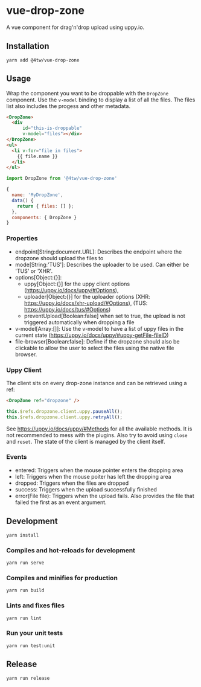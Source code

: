 # vue-drop-zone

A vue component for drag'n'drop upload using uppy.io.

## Installation

```
yarn add @4tw/vue-drop-zone
```

## Usage

Wrap the component you want to be droppable with the `DropZone` component.
Use the `v-model` binding to display a list of all the files.
The files list also includes the progess and other metadata.

``` html
<DropZone>
  <div
      id="this-is-droppable"
      v-model="files"></div>
</DropZone>
<ul>
  <li v-for="file in files">
    {{ file.name }}
  </li>
</ul>
```

``` javascript
import DropZone from '@4tw/vue-drop-zone'

{
  name: 'MyDropZone',
  data() {
    return { files: [] };
  },
  components: { DropZone }
}
```

### Properties

- endpoint[String:document.URL]: Describes the endpoint where the dropzone should upload the files to
- mode[String:'TUS']: Describes the uploader to be used. Can either be 'TUS' or 'XHR'.
- options[Object:{}]:
  - uppy[Object:{}] for the uppy client options (https://uppy.io/docs/uppy/#Options),
  - uploader[Object:{}] for the uploader options (XHR: https://uppy.io/docs/xhr-upload/#Options), (TUS: https://uppy.io/docs/tus/#Options)
  - preventUpload[Boolean:false] when set to true, the upload is not triggered automatically when dropping a file
- v-model[Array:[]]: Use the v-model to have a list of uppy files in the current state (https://uppy.io/docs/uppy/#uppy-getFile-fileID)
- file-browser[Boolean:false]: Define if the dropzone should also be clickable to allow the user
to select the files using the native file browser.

### Uppy Client

The client sits on every drop-zone instance and can be retrieved using a ref:

``` html
<DropZone ref="dropzone" />
```

``` javascript
this.$refs.dropzone.client.uppy.pauseAll();
this.$refs.dropzone.client.uppy.retryAll();
```

See https://uppy.io/docs/uppy/#Methods for all the available methods.
It is not recommended to mess with the plugins.
Also try to avoid using `close` and `reset`. The state of the client is managed
by the client itself.

### Events

- entered: Triggers when the mouse pointer enters the dropping area
- left: Triggers when the mouse poiter has left the dropping area
- dropped: Triggers when the files are dropped
- success: Triggers when the upload successfully finished
- error(File file): Triggers when the upload fails. Also provides the file
that failed the first as an event argument.

## Development
```
yarn install
```

### Compiles and hot-reloads for development
```
yarn run serve
```

### Compiles and minifies for production
```
yarn run build
```

### Lints and fixes files
```
yarn run lint
```

### Run your unit tests
```
yarn run test:unit
```

## Release

```
yarn run release
```
